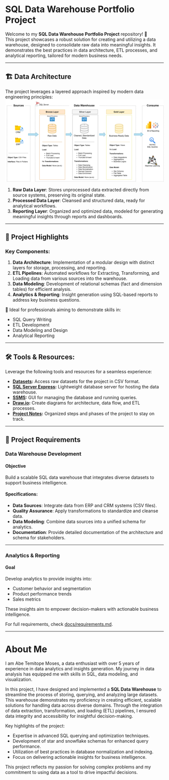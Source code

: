 # SQL Data Warehouse Portfolio Project

Welcome to my **SQL Data Warehouse Portfolio Project** repository! 🚀  
This project showcases a robust solution for creating and utilizing a data warehouse, designed to consolidate raw data into meaningful insights. It demonstrates the best practices in data architecture, ETL processes, and analytical reporting, tailored for modern business needs.

---
## 🏗️ Data Architecture

The project leverages a layered approach inspired by modern data engineering principles:
![Data Architecture](docs/data_architecture.png)

1. **Raw Data Layer**: Stores unprocessed data extracted directly from source systems, preserving its original state.
2. **Processed Data Layer**: Cleansed and structured data, ready for analytical workflows.
3. **Reporting Layer**: Organized and optimized data, modeled for generating meaningful insights through reports and dashboards.

---
## 📖 Project Highlights

### Key Components:
1. **Data Architecture**: Implementation of a modular design with distinct layers for storage, processing, and reporting.
2. **ETL Pipelines**: Automated workflows for Extracting, Transforming, and Loading data from various sources into the warehouse.
3. **Data Modeling**: Development of relational schemas (fact and dimension tables) for efficient analysis.
4. **Analytics & Reporting**: Insight generation using SQL-based reports to address key business questions.

🎯 Ideal for professionals aiming to demonstrate skills in:
- SQL Query Writing  
- ETL Development  
- Data Modeling and Design  
- Analytical Reporting  

---

## 🛠️ Tools & Resources:

Leverage the following tools and resources for a seamless experience:
- **[Datasets](datasets/):** Access raw datasets for the project in CSV format.
- **[SQL Server Express](https://www.microsoft.com/en-us/sql-server/sql-server-downloads):** Lightweight database server for hosting the data warehouse.
- **[SSMS](https://learn.microsoft.com/en-us/sql/ssms/download-sql-server-management-studio-ssms?view=sql-server-ver16):** GUI for managing the database and running queries.
- **[Draw.io](https://www.drawio.com/):** Create diagrams for architecture, data flow, and ETL processes.
- **[Project Notes](https://www.notion.com/):** Organized steps and phases of the project to stay on track.

---

## 🚀 Project Requirements

### Data Warehouse Development

#### Objective
Build a scalable SQL data warehouse that integrates diverse datasets to support business intelligence.

#### Specifications:
- **Data Sources**: Integrate data from ERP and CRM systems (CSV files).  
- **Quality Assurance**: Apply transformations to standardize and cleanse data.  
- **Data Modeling**: Combine data sources into a unified schema for analytics.  
- **Documentation**: Provide detailed documentation of the architecture and schema for stakeholders.

---

### Analytics & Reporting

#### Goal
Develop analytics to provide insights into:
- Customer behavior and segmentation  
- Product performance trends  
- Sales metrics  

These insights aim to empower decision-makers with actionable business intelligence.

For full requirements, check [docs/requirements.md](docs/requirements.md).

---

# About Me

I am Abe Temitope Moses, a data enthusiast with over 5 years of experience in data analytics and insights generation. My journey in data analysis has equipped me with skills in SQL, data modeling, and visualization. 

In this project, I have designed and implemented a **SQL Data Warehouse** to streamline the process of storing, querying, and analyzing large datasets. This warehouse demonstrates my proficiency in creating efficient, scalable solutions for handling data across diverse domains. Through the integration of data extraction, transformation, and loading (ETL) pipelines, I ensured data integrity and accessibility for insightful decision-making.

Key highlights of the project:
- Expertise in advanced SQL querying and optimization techniques.
- Development of star and snowflake schemas for enhanced query performance.
- Utilization of best practices in database normalization and indexing.
- Focus on delivering actionable insights for business intelligence.

This project reflects my passion for solving complex problems and my commitment to using data as a tool to drive impactful decisions.
